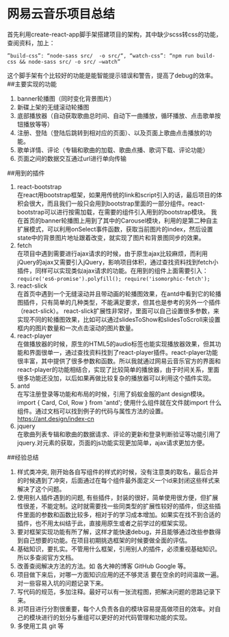 # 网易云音乐项目总结
首先利用create-react-app脚手架搭建项目的架构，其中缺少scss转css的功能，查阅资料，加上：

```
”build-css”: “node-sass src/  -o src/“, “watch-css”: “npm run build-css && node-sass src/ -o src/ —watch”
```
这个脚手架有个比较好的功能是能智能提示错误和警告，提高了debug的效率。
##主要实现的功能
1. banner轮播图（同时变化背景图片）
2. 新碟上架的无缝滚动轮播图
3. 底部播放器（自动获取歌曲总时间、自动下一曲播放，循环播放、点击歌单按钮播放等等）
4. 注册、登陆（登陆后跳转到相对应的页面）、以及页面上歌曲点击播放的功能。
5. 歌单详情、评论（专辑和歌曲的加载、歌曲点播、歌词下载、评论功能）
6. 页面之间的数据交互通过url进行单向传输


##用到的插件
1. react-bootstrap    
在react用bootstrap框架，如果用传统的link和script引入的话，最后项目的体积会很大，而且我们一般只会用到bootstrap里面的一部分组件。react-bootstrap可以进行按需加载，在需要的组件引入用到的bootstrap模块。
我在首页的banner轮播图上用到了其中的Carousel模块，利用的是第二种自主扩展模式，可以利用onSelect事件函数，获取当前图片的index，然后设置state中的背景图片地址跟着改变，就实现了图片和背景图同步的效果。
2. fetch   
在项目中遇到需要进行ajax请求的时候，由于原生ajax比较麻烦，而利用jQuery的ajax又需要引入jQuery，影响项目体积，通过查找资料找到fetch小插件，同样可以实现类似ajax请求的功能。在用到的组件上面需要引入：
`require('es6-promise').polyfill(); require('isomorphic-fetch');`
3. react-slick   
在首页中遇到一个无缝滚动并且带动画的轮播图效果，在antd中看到它的轮播图插件，只有简单的几种类型，不能满足要求，但其也是参考的另外一个插件（react-slick）。
react-slick扩展性非常好，里面可以自己设置很多参数，来实现不同的轮播图效果，比如可以通过slidesToShow和slidesToScroll来设置框内的图片数量和一次点击滚动的图片数量。
4. react-player   
在做播放器的时候，原生的HTML5的audio标签也能实现播放器效果，但其功能和界面很单一，通过查找资料找到了react-player插件。react-player功能很丰富，其中提供了很多参数和函数。所以我就通过网易云音乐官方的界面和react-player的功能相结合，实现了比较简单的播放器，由于时间关系，里面很多功能还没加，以后如果再做比较复杂的播放器可以利用这个插件实现。
5. antd    
在写注册登录等功能和布局的时候，引用了蚂蚁金服的ant design模块。 import { Card, Col, Row } from 'antd'; 使用什么组件就在文件就import 什么组件。通过文档可以找到例子的代码与属性方法的设置。https://ant.design/index-cn
6. jquery   
在歌曲列表专辑和歌曲的数据请求、评论的更新和登录判断验证等功能引用了jquery.对元素的获取，页面的js功能实现更加简单，ajax请求更加方便。

##经验总结
1. 样式类冲突,
刚开始各自写组件的样式的时候，没有注意类的取名，最后合并的时候遇到了冲突，后面通过在每个组件最外面定义一个id来封闭这些样式来解决了这个问题。
2. 使用别人插件遇到的问题,
有些插件，封装的很好，简单使用很方便，但扩展性很差，不能定制。这时就需要找一些同类型的扩展性较好的插件，但这些插件里面的参数和函数比较多，相对于的学习成本增加。如果实在找不到合适的插件，也不用太纠结于此，直接用原生或者之前学过的框架实现。
3. 要对框架实现功能有所了解，这样才能快速debug，并且能够通过改些参数得到自己想要的功能。在项目初期挑选框架的时候要做全面的评估。
4. 基础知识，要扎实。不管用什么框架，引用别人的插件，必须重视基础知识。所以多查阅官方文档。
5. 改善查阅解决方法的方法。如 各大神的博客 GitHub Google 等。
6. 项目做下来后，对哪一方面知识应用的还不够灵活 要在空余的时间温故一遍。对一些容易入坑的问题记录下来。
7. 写代码的规范，多加注释。最好可以有一张流程图，把解决问题的思路记录下来。
8. 对项目进行分割很重要，每个人负责各自的模块容易提高做项目的效率。对自己的模块进行的划分与重组可以更好的对代码管理和功能的实现。
9. 多使用工具 git 等

